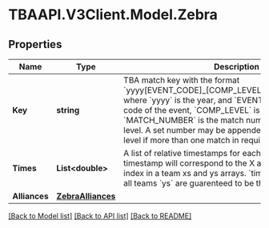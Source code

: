 # TBAAPI.V3Client.Model.Zebra
## Properties

Name | Type | Description | Notes
------------ | ------------- | ------------- | -------------
**Key** | **string** | TBA match key with the format &#x60;yyyy[EVENT_CODE]_[COMP_LEVEL]m[MATCH_NUMBER]&#x60;, where &#x60;yyyy&#x60; is the year, and &#x60;EVENT_CODE&#x60; is the event code of the event, &#x60;COMP_LEVEL&#x60; is (qm, ef, qf, sf, f), and &#x60;MATCH_NUMBER&#x60; is the match number in the competition level. A set number may be appended to the competition level if more than one match in required per set. | 
**Times** | **List&lt;double&gt;** | A list of relative timestamps for each data point. Each timestamp will correspond to the X and Y value at the same index in a team xs and ys arrays. &#x60;times&#x60;, all teams &#x60;xs&#x60; and all teams &#x60;ys&#x60; are guarenteed to be the same length. | 
**Alliances** | [**ZebraAlliances**](ZebraAlliances.md) |  | 

[[Back to Model list]](../README.md#documentation-for-models) [[Back to API list]](../README.md#documentation-for-api-endpoints) [[Back to README]](../README.md)

